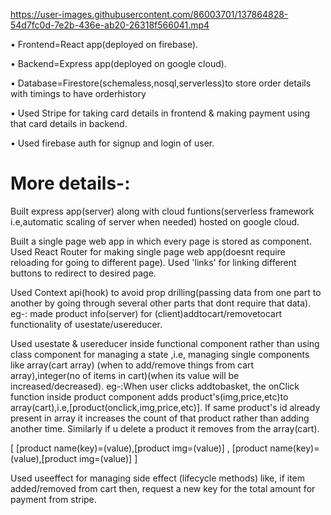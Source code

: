 https://user-images.githubusercontent.com/86003701/137864828-54d7fc0d-7e2b-436e-ab20-26318f566041.mp4

• Frontend=React app(deployed on firebase).

• Backend=Express app(deployed on google cloud).

• Database=Firestore(schemaless,nosql,serverless)to store order details with timings to have orderhistory

• Used Stripe for taking card details in frontend & making payment using that card details in backend.

• Used firebase auth for signup and login of user.


# More details-:
Built express app(server) along with cloud funtions(serverless framework i.e,automatic scaling of server when needed) hosted on google cloud.


Built a single page web app in which every page is stored as component.
Used React Router for making single page web app(doesnt require reloading for going to different page).  Used 'links' for linking different buttons to redirect to desired page.

Used Context api(hook) to avoid prop drilling(passing data from one part to another by going through several other parts that dont require that data). 
eg-: made product info(server) for (client)addtocart/removetocart functionality of usestate/usereducer.


Used usestate & usereducer inside functional component rather than using class component for managing a state ,i.e, managing single components like array(cart array) (when to add/remove things from cart array),integer(no of items in cart)(when its value will be increased/decreased).
eg-:When user clicks addtobasket, the onClick function inside product component adds product's(img,price,etc)to array(cart),i.e,[product(onclick,img,price,etc)]. If same product's id already present in array it increases the count of that product rather than adding another time. Similarly if u delete a product it removes from the array(cart).

[  [product name(key)=(value),[product img=(value)]  ,   [product name(key)=(value),[product img=(value)]   ]

Used useeffect for managing side effect (lifecycle methods) like, if item added/removed from cart then, request a new key for the total amount for payment from stripe.

